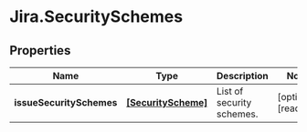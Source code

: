 # Jira.SecuritySchemes

## Properties

Name | Type | Description | Notes
------------ | ------------- | ------------- | -------------
**issueSecuritySchemes** | [**[SecurityScheme]**](SecurityScheme.md) | List of security schemes. | [optional] [readonly] 



